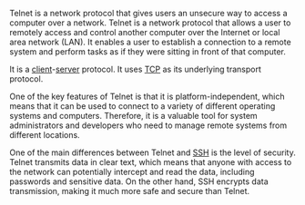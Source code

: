 Telnet is a network protocol that gives users an unsecure way to access a computer over a network. Telnet is a network protocol that allows a user to remotely access and control another computer over the Internet or local area network (LAN). It enables a user to establish a connection to a remote system and perform tasks as if they were sitting in front of that computer.

It is a [client](../terms/client.md)-[server](../terms/server.md) protocol. It uses [TCP](../networking/tcp.md) as its underlying transport protocol.

One of the key features of Telnet is that it is platform-independent, which means that it can be used to connect to a variety of different operating systems and computers. Therefore, it is a valuable tool for system administrators and developers who need to manage remote systems from different locations.

One of the main differences between Telnet and [SSH](../protocols/ssh.md) is the level of security. Telnet transmits data in clear text, which means that anyone with access to the network can potentially intercept and read the data, including passwords and sensitive data. On the other hand, SSH encrypts data transmission, making it much more safe and secure than Telnet.